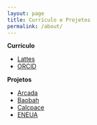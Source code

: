 ```yaml
---
layout: page
title: Currículo e Projetos
permalink: /about/
---
```


**Currículo**

- [Lattes]()
- [ORCID]()

**Projetos**

- [Arcada]()
- [Baobah]()
- [Calcpace]()
- [ENEUA]()

